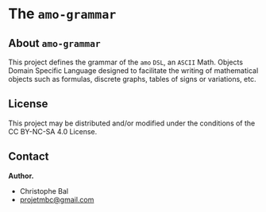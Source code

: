 The `amo-grammar`
=================

About `amo-grammar`
-------------------

This project defines the grammar of the `amo` `DSL`, an `ASCII` Math. Objects Domain Specific Language designed to facilitate the writing of mathematical objects such as formulas, discrete graphs, tables of signs or variations, etc.


License
-------

This project may be distributed and/or modified under the conditions of the CC BY-NC-SA 4.0 License.


Contact
-------

**Author.**

  * Christophe Bal
  * projetmbc@gmail.com
